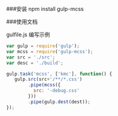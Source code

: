 ###安装
npm install gulp-mcss

###使用文档

gulfile.js 编写示例
```js
var gulp = require('gulp');
var mcss = require('gulp-mcss');
var src = './src';
var desc = './build';

gulp.task('mcss', ['kmc'], function() {
   gulp.src(src+'/**/*.css')
        .pipe(mcss({
          src: '-debug.css'
        }))
        .pipe(gulp.dest(dest));
});

```


